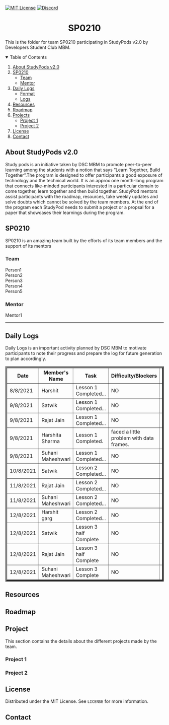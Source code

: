 <!-- PROJECT SHIELDS -->
[![MIT License][license-shield]][license-url]
[![Discord][discord-shield]][discord-url]

<h1 align="center"> SP0210 </h1>

This is the folder for team SP0210 participating in StudyPods v2.0 by Developers Student Club MBM.

<details open="open">
  <summary>Table of Contents</summary>
  <ol>
    <li>
      <a href="#about-studypods-v2.0">About StudyPods v2.0</a>
    </li>
    <li>
      <a href="#sp0201">SP0210</a>
      <ul>
        <li><a href="#team">Team</a></li>
        <li><a href="#mentor">Mentor</a></li>
      </ul>
    </li>
    <li>
      <a href="#daily-logs">Daily Logs</a>
      <ul>
        <li><a href="#format">Format</a></li>
        <li><a href="#logs">Logs</a></li>
      </ul>
    </li>
    <li><a href="#resources">Resources</a></li>
    <li><a href="#roadmap">Roadmap</a></li>
    <li>
      <a href="#project">Projects</a>
      <ul>
      <!--
        <li><a href="#overview">Overview</a></li>
        <li>
          <a href="#getting-started">Getting Started</a>
          <ul>
            <li><a href="#prerequisites">Prerequisites</a></li>
            <li><a href="#installation">Installation</a></li>
          </ul>  
        </li>
      -->
      <li><a href="#project-1">Project 1</a></li>
      <li><a href="#project-2">Project 2</a></li>
      </ul>
    </li>
    <li><a href="#license">License</a></li>
    <li><a href="#contact">Contact</a></li>
  </ol>
</details>

## About StudyPods v2.0

Study pods is an initiative taken by DSC MBM to promote peer-to-peer learning among the students with a notion that says “Learn Together, Build Together”.The program is designed to offer participants a good exposure of technology and the technical world. It is an approx one month-long program that connects like-minded participants interested in a particular domain to come together, learn together and then build together. StudyPod mentors assist participants with the roadmap, resources, take weekly updates and solve doubts which cannot be solved by the team members. At the end of the program each StudyPod needs to submit a project or a propsal for a paper that showcases their learnings during the program.

## SP0210

SP0210 is an amazing team built by the efforts of its team members and the support of its mentors

### Team

Person1<br>
Person2<br>
Person3<br>
Person4<br>
Person5

### Mentor

Mentor1

<hr/>

## Daily Logs
Daily Logs is an important activity planned by DSC MBM to motivate participants to note their progress and prepare the log for future generation to plan accordingly.

<table border="5">
        <thead>
            <tr>
                <th width="350">Date</th>
                <th width="350">Member's Name</th>
                <th width="350">Task</th>
                <th width="350">Difficulty/Blockers</th>
                <th width="350">Solution</th>
            </thead>
            <tbody>
              <tr>
                <td>8/8/2021</td>
                <td>Harshit</td>
                <td>Lesson 1 Completed...</td>
                <td>NO</td>
                <td></td>
              </tr>
              <tr>
                <td>9/8/2021</td>
                <td>Satwik</td>
                <td>Lesson 1 Completed...</td>
                <td>NO</td>
                <td></td>
              </tr>
              <tr>
                <td>9/8/2021</td>
                <td>Rajat Jain</td>
                <td>Lesson 1 Completed...</td>
                <td>NO</td>
                <td></td>
              </tr>
              <tr>
                <td>9/8/2021</td>
                <td>Harshita Sharma</td>
                <td>Lesson 1 Completed.</td>
                <td>faced a little problem with data frames.</td>
                <td></td>
              </tr>
              <tr>
                <td>9/8/2021</td>
                <td>Suhani Maheshwari</td>
                <td>Lesson 1 Completed...</td>
                <td>NO</td>
                <td></td>
              </tr>
              <tr>
                <td>10/8/2021</td>
                <td>Satwik</td>
                <td>Lesson 2 Completed...</td>
                <td>NO</td>
                <td></td>
              </tr>
               <tr>
                <td>11/8/2021</td>
                <td>Rajat Jain</td>
                <td>Lesson 2 Completed...</td>
                <td>NO</td>
                <td></td>
              </tr>
              <tr>
                <td>11/8/2021</td>
                <td>Suhani Maheshwari</td>
                <td>Lesson 2 Completed...</td>
                <td>NO</td>
                <td></td>
              </tr>
               <tr>
                <td>12/8/2021</td>
                <td>Harshit garg</td>
                <td>Lesson 2 Completed...</td>
                <td>NO</td>
                <td></td>
              </tr>
              <tr>
                <td>12/8/2021</td>
                <td>Satwik</td>
                <td>Lesson 3 half Complete</td>
                <td>NO</td>
                <td></td>
              </tr>
              <tr>
                <td>12/8/2021</td>
                 <td>Rajat Jain</td>
                <td>Lesson 3 half Complete</td>
                <td>NO</td>
                <td></td>
              </tr>
               <tr>
                <td>12/8/2021</td>
                 <td>Suhani Maheshwari</td>
                <td>Lesson 3 Complete</td>
                <td>NO</td>
                <td></td>
              </tr>
            </tbody>
        </table>

## Resources

## Roadmap

## Project

This section contains the details about the different projects made by the team.

### Project 1

<!-- Add the summary of the project along with the link to the markdown file for the project. Check out the Sample Project.md to get the idea of the structure of the Project file.
-->

### Project 2

## License

Distributed under the MIT License. See `LICENSE` for more information.

## Contact

<!-- Share your contact details. Preferrably these details
Email
LinkedIn
GitHub

Note: Do not share your mobile number as it will expose it over the internet
-->

<!-- MARKDOWN LINKS & IMAGES -->
[license-shield]: https://img.shields.io/github/license/dscmbm/StudyPods-v2.0?style=for-the-badge
[license-url]: https://github.com/dscmbm/StudyPods-v2.0/blob/main/LICENSE
[discord-shield]: https://img.shields.io/discord/864499877723504640?style=for-the-badge
[discord-url]: https://discord.gg/fe9s82cE56
